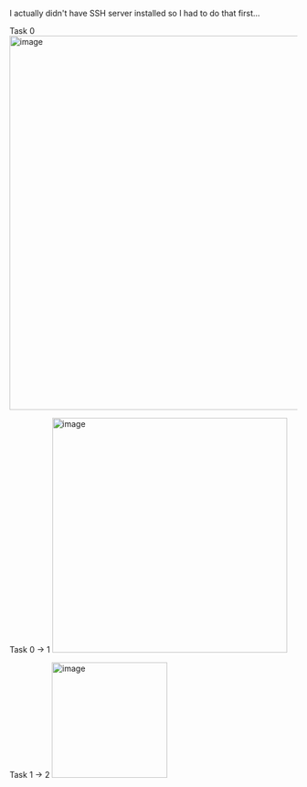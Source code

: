 
I actually didn't have SSH server installed so I had to do that first...

Task 0
<img width="655" alt="image" src="https://github.com/user-attachments/assets/c511e1a3-73ab-4f5b-868c-a5d328b60ba8">

Task 0 -> 1
<img width="411" alt="image" src="https://github.com/user-attachments/assets/7de22a0c-4389-498d-853a-a1695f0c7efe">


Task 1 -> 2
<img width="202" alt="image" src="https://github.com/user-attachments/assets/35c5776f-14c1-4b43-9348-8aba0b567528">

